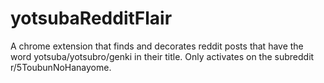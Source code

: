 # yotsubaRedditFlair

A chrome extension that finds and decorates reddit posts that have the word yotsuba/yotsubro/genki in their title.
Only activates on the subreddit r/5ToubunNoHanayome.

